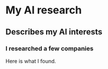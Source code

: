 # My AI research
## Describes my AI interests
### I researched a few companies
Here is what I found.
